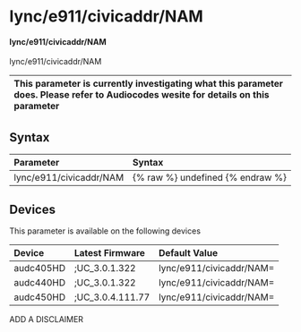 ﻿---
description: lync/e911/civicaddr/NAM
search: false
---

# lync/e911/civicaddr/NAM

#### lync/e911/civicaddr/NAM

lync/e911/civicaddr/NAM


| This parameter is currently investigating what this parameter does. Please refer to Audiocodes wesite for details on this parameter | 
| :--- |

## Syntax
| Parameter | Syntax |
| :--- | :--- |
|lync/e911/civicaddr/NAM | {% raw %} undefined {% endraw %}|

## Devices
This parameter is available on the following devices

| Device | Latest Firmware | Default Value |
|:---|:---|:---|
| audc405HD | ;UC_3.0.1.322 | lync/e911/civicaddr/NAM= 
| audc440HD | ;UC_3.0.1.322 | lync/e911/civicaddr/NAM= 
| audc450HD | ;UC_3.0.4.111.77 | lync/e911/civicaddr/NAM= 

ADD A DISCLAIMER
